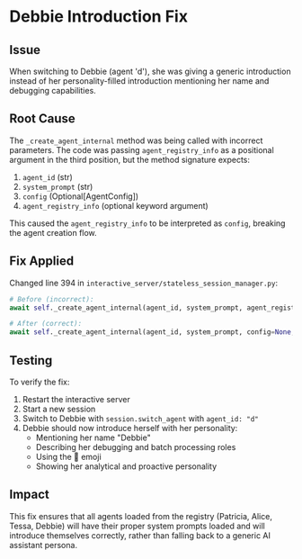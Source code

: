# Debbie Introduction Fix

## Issue
When switching to Debbie (agent 'd'), she was giving a generic introduction instead of her personality-filled introduction mentioning her name and debugging capabilities.

## Root Cause
The `_create_agent_internal` method was being called with incorrect parameters. The code was passing `agent_registry_info` as a positional argument in the third position, but the method signature expects:
1. `agent_id` (str)
2. `system_prompt` (str) 
3. `config` (Optional[AgentConfig])
4. `agent_registry_info` (optional keyword argument)

This caused the `agent_registry_info` to be interpreted as `config`, breaking the agent creation flow.

## Fix Applied
Changed line 394 in `interactive_server/stateless_session_manager.py`:

```python
# Before (incorrect):
await self._create_agent_internal(agent_id, system_prompt, agent_registry_info=agent_info)

# After (correct):
await self._create_agent_internal(agent_id, system_prompt, config=None, agent_registry_info=agent_info)
```

## Testing
To verify the fix:
1. Restart the interactive server
2. Start a new session
3. Switch to Debbie with `session.switch_agent` with `agent_id: "d"`
4. Debbie should now introduce herself with her personality:
   - Mentioning her name "Debbie" 
   - Describing her debugging and batch processing roles
   - Using the 🐛 emoji
   - Showing her analytical and proactive personality

## Impact
This fix ensures that all agents loaded from the registry (Patricia, Alice, Tessa, Debbie) will have their proper system prompts loaded and will introduce themselves correctly, rather than falling back to a generic AI assistant persona.